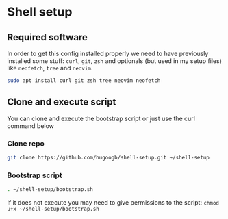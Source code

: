 # Shell setup

## Required software

In order to get this config installed properly we need to have previously installed some stuff: `curl`, `git`, `zsh` and optionals (but used in my setup files) like `neofetch`, `tree` and `neovim`.

```sh
sudo apt install curl git zsh tree neovim neofetch
```

## Clone and execute script

You can clone and execute the bootstrap script or just use the curl command below

### Clone repo

```sh
git clone https://github.com/hugoogb/shell-setup.git ~/shell-setup
```

### Bootstrap script

```sh
. ~/shell-setup/bootstrap.sh
```

If it does not execute you may need to give permissions to the script: `chmod u+x ~/shell-setup/bootstrap.sh`
